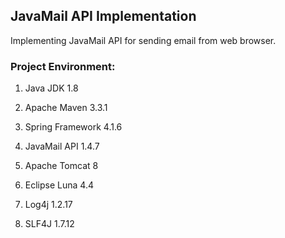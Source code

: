 ## JavaMail API Implementation ##
Implementing JavaMail API for sending email from web browser.



### Project Environment: ###
1. Java JDK 1.8

2. Apache Maven 3.3.1

3. Spring Framework 4.1.6

4. JavaMail API  1.4.7

5. Apache Tomcat 8

6. Eclipse Luna 4.4

7. Log4j 1.2.17

8. SLF4J 1.7.12



